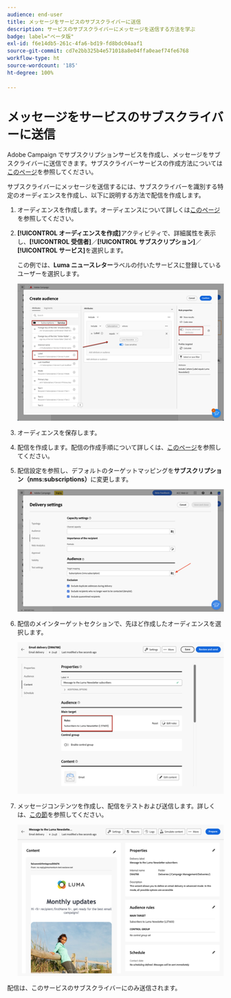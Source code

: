 ```yaml
---
audience: end-user
title: メッセージをサービスのサブスクライバーに送信
description: サービスのサブスクライバーにメッセージを送信する方法を学ぶ
badge: label="ベータ版"
exl-id: f6e14db5-261c-4fa6-bd19-fd8bdc04aaf1
source-git-commit: cd7e2bb325b4e571018a8e04ffa0eaef74fe6768
workflow-type: ht
source-wordcount: '185'
ht-degree: 100%

---
```


# メッセージをサービスのサブスクライバーに送信

Adobe Campaign でサブスクリプションサービスを作成し、メッセージをサブスクライバーに送信できます。サブスクライバーサービスの作成方法については[このページ](../audience//manage-services.md#create-service)を参照してください。

サブスクライバーにメッセージを送信するには、サブスクライバーを識別する特定のオーディエンスを作成し、以下に説明する方法で配信を作成します。

1. オーディエンスを作成します。オーディエンスについて詳しくは[このページ](../audience/create-audience.md)を参照してください。

1. **[!UICONTROL オーディエンスを作成]**&#x200B;アクティビティで、詳細属性を表示し、**[!UICONTROL 受信者]**／**[!UICONTROL サブスクリプション]**／**[!UICONTROL サービス]**&#x200B;を選択します。

   この例では、**Luma ニュースレター**&#x200B;ラベルの付いたサービスに登録しているユーザーを選択します。

   ![](assets/service-audience-subscribers.png)

1. オーディエンスを保存します。
1. 配信を作成します。配信の作成手順について詳しくは、[このページ](../msg/gs-messages.md#create-delivery)を参照してください。
1. 配信設定を参照し、デフォルトのターゲットマッピングを&#x200B;**サブスクリプション（nms:subscriptions）**&#x200B;に変更します。

   ![](assets/service-delivery-change-mapping.png)

1. 配信のメインターゲットセクションで、先ほど作成したオーディエンスを選択します。

   ![](assets/service-delivery-targeting-subscribers.png)

1. メッセージコンテンツを作成し、配信をテストおよび送信します。詳しくは、[この節](../preview-test/preview-test.md)を参照してください。

   ![](assets/service-delivery-ready.png)

配信は、このサービスのサブスクライバーにのみ送信されます。
